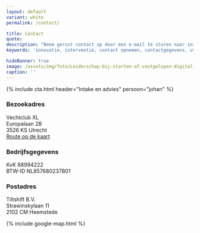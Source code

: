 ```yaml
---
layout: default
variant: white
permalink: /contact/

title: Contact
quote:
description: "Neem gerust contact op door een e-mail te sturen naar info@tiltshift.nl of te bellen met +31 (0)20 722 02 07."
keywords: 'innovatie, interventie, contact opnemen, contactgegevens, utrecht, tiltshift, good public tech'

hideBanner: true
image: /assets/img/foto/Leiderschap-bij-starten-of-vastgelopen-digitalisering.jpg
caption: ''
---
```


{% include cta.html header="Intake en advies" persoon="johan" %}

### Bezoekadres

Vechtclub XL<br>
Europalaan 2B<br>
3526 KS Utrecht<br>
<a href="https://maps.google.com/maps?ll=52.075504,5.106973&z=15&t=m&hl=nl&gl=NL&mapclient=embed&cid=13040789619853914505" target="_blank" title="Open Google Map met Tiltshift adres">Route op de kaart</a>

### Bedrijfsgegevens

KvK 68994222<br>
BTW-ID NL857680237B01

### Postadres

Tiltshift B.V.<br>
Strawinskylaan 11<br>
2102 CM Heemstede

{% include google-map.html %}
